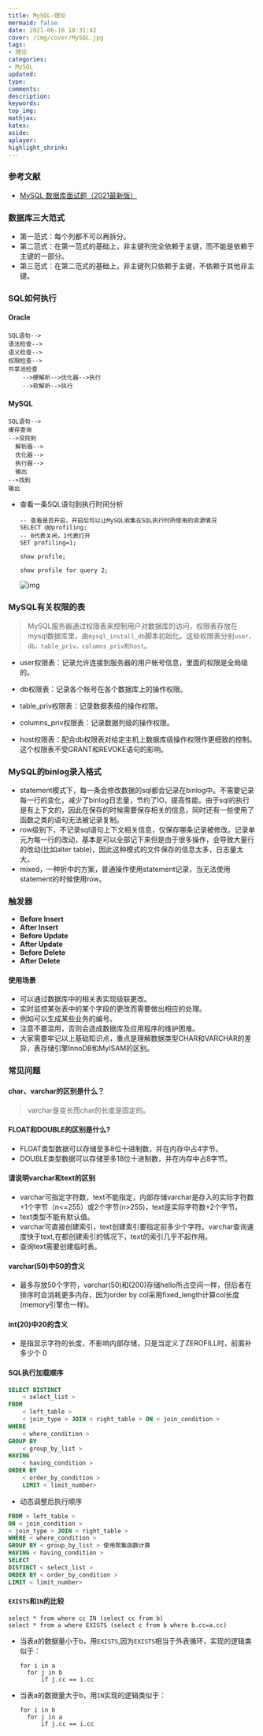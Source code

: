 ```yaml
---
title: MySQL-理论
mermaid: false
date: 2021-06-16 18:31:42
cover: /img/cover/MySQL.jpg
tags:
- 理论
categories:
- MySQL
updated:
type:
comments:
description:
keywords:
top_img:
mathjax:
katex:
aside:
aplayer:
highlight_shrink:
---
```


### 参考文献

* [MySQL 数据库面试题（2021最新版）](https://mp.weixin.qq.com/s/8uMUu5vqPShVv4LatCD5qg)

### **数据库三大范式**

- 第一范式：每个列都不可以再拆分。
- 第二范式：在第一范式的基础上，非主键列完全依赖于主键，而不能是依赖于主键的一部分。
- 第三范式：在第二范式的基础上，非主键列只依赖于主键，不依赖于其他非主键。

### SQL如何执行

#### Oracle

```
SQL语句-->
语法检查-->
语义检查-->
权限检查-->
共享池检查
	-->硬解析-->优化器-->执行
	-->软解析-->执行
```

#### MySQL

```
SQL语句-->
缓存查询
-->没找到
  解析器-->
  优化器-->
  执行器-->
  输出
-->找到
输出

```

* 查看一条SQL语句到执行时间分析

  ```mysql
  -- 查看是否开启，开启后可以让MySQL收集在SQL执行时所使用的资源情况
  SELECT @@profiling;
  -- 0代表关闭，1代表打开 
  SET profiling=1;
  
  show profile;
  
  show profile for query 2;
  ```

  ![img](https://www.chenjunlin.vip/img/mysql/show_profile.png)



### **MySQL有关权限的表**

>  MySQL服务器通过权限表来控制用户对数据库的访问，权限表存放在mysql数据库里，由`mysql_install_db`脚本初始化。这些权限表分别`user，db，table_priv，columns_priv和host`。

* user权限表：记录允许连接到服务器的用户帐号信息，里面的权限是全局级的。

* db权限表：记录各个帐号在各个数据库上的操作权限。

* table_priv权限表：记录数据表级的操作权限。

* columns_priv权限表：记录数据列级的操作权限。

* host权限表：配合db权限表对给定主机上数据库级操作权限作更细致的控制。这个权限表不受GRANT和REVOKE语句的影响。

### **MySQL的binlog录入格式**

- statement模式下，每一条会修改数据的sql都会记录在binlog中。不需要记录每一行的变化，减少了binlog日志量，节约了IO，提高性能。由于sql的执行是有上下文的，因此在保存的时候需要保存相关的信息，同时还有一些使用了函数之类的语句无法被记录复制。
- row级别下，不记录sql语句上下文相关信息，仅保存哪条记录被修改。记录单元为每一行的改动，基本是可以全部记下来但是由于很多操作，会导致大量行的改动(比如alter table)，因此这种模式的文件保存的信息太多，日志量太大。
- mixed，一种折中的方案，普通操作使用statement记录，当无法使用statement的时候使用row。

### 触发器

- **Before Insert**
- **After Insert**
- **Before Update**
- **After Update**
- **Before Delete**
- **After Delete**

#### **使用场景**

- 可以通过数据库中的相关表实现级联更改。
- 实时监控某张表中的某个字段的更改而需要做出相应的处理。
- 例如可以生成某些业务的编号。
- 注意不要滥用，否则会造成数据库及应用程序的维护困难。
- 大家需要牢记以上基础知识点，重点是理解数据类型CHAR和VARCHAR的差异，表存储引擎InnoDB和MyISAM的区别。

### 常见问题

#### **char、varchar的区别是什么？**

> varchar是变长而char的长度是固定的。

#### **FLOAT和DOUBLE的区别是什么?**

- FLOAT类型数据可以存储至多8位十进制数，并在内存中占4字节。
- DOUBLE类型数据可以存储至多18位十进制数，并在内存中占8字节。

#### **请说明varchar和text的区别**

- varchar可指定字符数，text不能指定，内部存储varchar是存入的实际字符数+1个字节（n<=255）或2个字节(n>255)，text是实际字符数+2个字节。
- text类型不能有默认值。
- varchar可直接创建索引，text创建索引要指定前多少个字符。varchar查询速度快于text,在都创建索引的情况下，text的索引几乎不起作用。
- 查询text需要创建临时表。

#### **varchar(50)中50的含义**

* 最多存放50个字符，varchar(50)和(200)存储hello所占空间一样，但后者在排序时会消耗更多内存，因为order by col采用fixed_length计算col长度(memory引擎也一样)。

#### **int(20)中20的含义**

* 是指显示字符的长度，不影响内部存储，只是当定义了ZEROFILL时，前面补多少个 0

#### SQL执行加载顺序

```sql
SELECT DISTINCT
	< select_list > 
FROM
	< left_table > 
	< join_type > JOIN < right_table > ON < join_condition > 
WHERE
	< where_condition > 
GROUP BY
	< group_by_list > 
HAVING
	< having_condition > 
ORDER BY
	< order_by_condition > 
	LIMIT < limit_number>
```

* 动态调整后执行顺序

```sql
FROM < left_table > 
ON < join_condition > 
< join_type > JOIN < right_table > 
WHERE < where_condition > 
GROUP BY < group_by_list > 使用聚集函数计算
HAVING < having_condition > 
SELECT 
DISTINCT < select_list > 
ORDER BY < order_by_condition > 
LIMIT < limit_number>
```

#### `EXISTS`和`IN`的比较

```mysql
select * from where cc IN (select cc from b)
select * from a where EXISTS (select c from b where b.cc=a.cc)
```

* 当表a的数据量小于b，用`EXISTS`,因为`EXISTS`相当于外表循环，实现的逻辑类似于：

  ```
  for i in a
  	for j in b
  		if j.cc == i.cc
  ```

* 当表a的数据量大于b，用`IN`实现的逻辑类似于：

  ```
  for i in b
  	for j in a
  	 	if j.cc == i.cc
  ```

  
